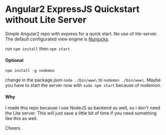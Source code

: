 # Angular2 ExpressJS Quickstart without Lite Server
Simple Angular2 repo with express for a quick start. No use of lite-server.
The default configurated view engine is [Nunjucks](https://mozilla.github.io/nunjucks/).

run `npm install`
then `npm start`

#### Optional

`npm install -g nodemon`

change in the package.json `node ./bin/www\` to `nodemon ./bin/www\`. Maybe you have to start the server now with `sudo npm start` because of nodemon.

#### Why

I made this repo because I use NodeJS as backend as well, so i don't need the Lite server. This will just save a little bit of time if you need something like this as well. 

Cheers.
